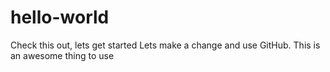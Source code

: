 # hello-world
Check this out, lets get started
Lets make a change and use GitHub.  This is an awesome thing to use
